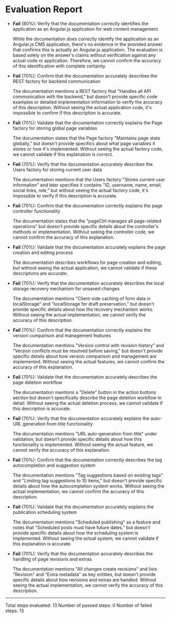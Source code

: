 # Evaluation Report

- **Fail** (80%): Verify that the documentation correctly identifies the application as an Angular.js application for web content management

    While the documentation does correctly identify the application as an Angular.js CMS application, there's no evidence in the provided answer that confirms this is actually an Angular.js application. The evaluation is based solely on the answer's claims without verification against any actual code or application. Therefore, we cannot confirm the accuracy of this identification with complete certainty.

- **Fail** (70%): Confirm that the documentation accurately describes the REST factory for backend communication

    The documentation mentions a REST factory that "Handles all API communication with the backend," but doesn't provide specific code examples or detailed implementation information to verify the accuracy of this description. Without seeing the actual application code, it's impossible to confirm if this description is accurate.

- **Fail** (70%): Validate that the documentation correctly explains the Page factory for storing global page variables

    The documentation states that the Page factory "Maintains page state globally," but doesn't provide specifics about what page variables it stores or how it's implemented. Without seeing the actual factory code, we cannot validate if this explanation is correct.

- **Fail** (70%): Verify that the documentation accurately describes the Users factory for storing current user data

    The documentation mentions that the Users factory "Stores current user information" and later specifies it contains "ID, username, name, email, social links, role," but without seeing the actual factory code, it's impossible to verify if this description is accurate.

- **Fail** (70%): Confirm that the documentation correctly explains the page controller functionality

    The documentation states that the "pageCtrl manages all page-related operations" but doesn't provide specific details about the controller's methods or implementation. Without seeing the controller code, we cannot confirm the accuracy of this explanation.

- **Fail** (70%): Validate that the documentation accurately explains the page creation and editing process

    The documentation describes workflows for page creation and editing, but without seeing the actual application, we cannot validate if these descriptions are accurate.

- **Fail** (70%): Verify that the documentation accurately describes the local storage recovery mechanism for unsaved changes

    The documentation mentions "Client-side caching of form data in localStorage" and "localStorage for draft preservation," but doesn't provide specific details about how the recovery mechanism works. Without seeing the actual implementation, we cannot verify the accuracy of this description.

- **Fail** (70%): Confirm that the documentation correctly explains the version comparison and management features

    The documentation mentions "Version control with revision history" and "Version conflicts must be resolved before saving," but doesn't provide specific details about how version comparison and management are implemented. Without seeing the actual features, we cannot confirm the accuracy of this explanation.

- **Fail** (70%): Validate that the documentation accurately describes the page deletion workflow

    The documentation mentions a "Delete" button in the action buttons section but doesn't specifically describe the page deletion workflow in detail. Without seeing the actual deletion process, we cannot validate if this description is accurate.

- **Fail** (70%): Verify that the documentation accurately explains the auto-URL generation from title functionality

    The documentation mentions "URL auto-generation from title" under validation, but doesn't provide specific details about how this functionality is implemented. Without seeing the actual feature, we cannot verify the accuracy of this explanation.

- **Fail** (70%): Confirm that the documentation correctly describes the tag autocompletion and suggestion system

    The documentation mentions "Tag suggestions based on existing tags" and "Limiting tag suggestions to 10 items," but doesn't provide specific details about how the autocompletion system works. Without seeing the actual implementation, we cannot confirm the accuracy of this description.

- **Fail** (70%): Validate that the documentation accurately explains the publication scheduling system

    The documentation mentions "Scheduled publishing" as a feature and notes that "Scheduled posts must have future dates," but doesn't provide specific details about how the scheduling system is implemented. Without seeing the actual system, we cannot validate if this explanation is accurate.

- **Fail** (70%): Verify that the documentation accurately describes the handling of page revisions and extras

    The documentation mentions "All changes create revisions" and lists "Revision" and "Extra metadata" as key entities, but doesn't provide specific details about how revisions and extras are handled. Without seeing the actual implementation, we cannot verify the accuracy of this description.

---

Total steps evaluated: 13
Number of passed steps: 0
Number of failed steps: 13